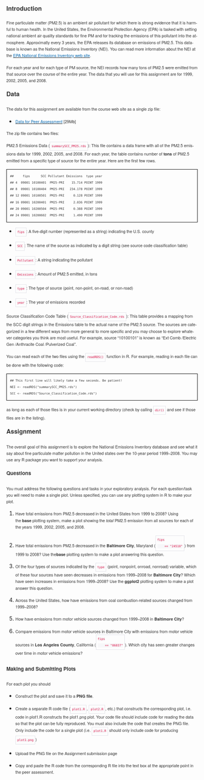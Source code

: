 <!DOCTYPE HTML PUBLIC "-//W3C//DTD HTML 4.0 Transitional//EN">
<html>
<head>
	<meta http-equiv="content-type" content="text/html; charset=utf-8"/>
	<title></title>
	<meta name="generator" content="LibreOffice 4.3.5.2 (MacOSX)"/>
	<meta name="created" content="2015-01-20T01:24:27.168505000"/>
	<meta name="changed" content="2015-01-20T01:25:16.986852000"/>
	<style type="text/css">
		@page { margin: 0.79in }
		p { margin-bottom: 0.1in; line-height: 120% }
		h2.cjk { font-family: "Arial Unicode MS" }
		h2.ctl { font-family: "Arial Unicode MS" }
		pre.cjk { font-family: "Courier New", monospace }
		h3.cjk { font-family: "Arial Unicode MS" }
		h3.ctl { font-family: "Arial Unicode MS" }
		a:link { so-language: zxx }
		code.cjk { font-family: "Courier New", monospace }
	</style>
</head>
<body lang="es-ES" dir="ltr">
<h2 class="western" style="font-variant: normal; letter-spacing: normal; font-style: normal">
<font color="#333333"><font face="Helvetica Neue, Helvetica, Arial, sans-serif"><font size="3" style="font-size: 12pt"><b>Introduction</b></font></font></font></h2>
<p style="margin-bottom: 0.09in; line-height: 0.18in"><span style="font-variant: normal"><font color="#333333"><font face="Helvetica Neue, Helvetica, Arial, sans-serif"><font size="2" style="font-size: 8pt"><span style="letter-spacing: normal"><span style="font-style: normal"><span style="font-weight: normal">Fine
particulate matter (PM2.5) is an ambient air pollutant for which
there is strong evidence that it is harmful to human health. In the
United States, the Environmental Protection Agency (EPA) is tasked
with setting national ambient air quality standards for fine PM and
for tracking the emissions of this pollutant into the atmosphere.
Approximatly every 3 years, the EPA releases its database on
emissions of PM2.5. This database is known as the National Emissions
Inventory (NEI). You can read more information about the NEI at
the&nbsp;</span></span></span></font></font></font></span><a href="http://www.epa.gov/ttn/chief/eiinformation.html"><span style="font-variant: normal"><font color="#0367b0"><span style="text-decoration: none"><font face="Helvetica Neue, Helvetica, Arial, sans-serif"><font size="2" style="font-size: 8pt"><span style="letter-spacing: normal"><span style="font-style: normal"><span style="font-weight: normal">EPA
National Emissions Inventory web site</span></span></span></font></font></span></font></span></a><span style="font-variant: normal"><font color="#333333"><font face="Helvetica Neue, Helvetica, Arial, sans-serif"><font size="2" style="font-size: 8pt"><span style="letter-spacing: normal"><span style="font-style: normal"><span style="font-weight: normal">.</span></span></span></font></font></font></span></p>
<p style="margin-bottom: 0.09in; font-variant: normal; letter-spacing: normal; font-style: normal; font-weight: normal; line-height: 0.18in">
<font color="#333333"><font face="Helvetica Neue, Helvetica, Arial, sans-serif"><font size="2" style="font-size: 8pt">For
each year and for each type of PM source, the NEI records how many
tons of PM2.5 were emitted from that source over the course of the
entire year. The data that you will use for this assignment are for
1999, 2002, 2005, and 2008.</font></font></font></p>
<h2 class="western" style="margin-top: 0.09in; margin-bottom: 0.09in; font-variant: normal; letter-spacing: normal; font-style: normal; line-height: 0.37in">
<font color="#333333"><font face="Helvetica Neue, Helvetica, Arial, sans-serif"><font size="3" style="font-size: 12pt"><b>Data</b></font></font></font></h2>
<p style="margin-bottom: 0.09in; font-variant: normal; letter-spacing: normal; font-style: normal; font-weight: normal; line-height: 0.18in">
<font color="#333333"><font face="Helvetica Neue, Helvetica, Arial, sans-serif"><font size="2" style="font-size: 8pt">The
data for this assignment are available from the course web site as a
single zip file:</font></font></font></p>
<ul>
	<li/>
<p style="margin-bottom: 0.09in; border: none; padding: 0in; line-height: 0.18in">
	<a href="https://d396qusza40orc.cloudfront.net/exdata%2Fdata%2FNEI_data.zip"><span style="font-variant: normal"><font color="#0367b0"><span style="text-decoration: none"><font face="Helvetica Neue, Helvetica, Arial, sans-serif"><font size="2" style="font-size: 8pt"><span style="letter-spacing: normal"><span style="font-style: normal"><span style="font-weight: normal">Data
	for Peer Assessment</span></span></span></font></font></span></font></span></a><span style="font-variant: normal"><font color="#333333"><font face="Helvetica Neue, Helvetica, Arial, sans-serif"><font size="2" style="font-size: 8pt"><span style="letter-spacing: normal"><span style="font-style: normal"><span style="font-weight: normal">&nbsp;[29Mb]</span></span></span></font></font></font></span></p>
</ul>
<p style="margin-bottom: 0.09in; font-variant: normal; letter-spacing: normal; font-style: normal; font-weight: normal; line-height: 0.18in">
<font color="#333333"><font face="Helvetica Neue, Helvetica, Arial, sans-serif"><font size="2" style="font-size: 8pt">The
zip file contains two files:</font></font></font></p>
<p style="margin-bottom: 0.09in; line-height: 0.18in"><span style="font-variant: normal"><font color="#333333"><font face="Helvetica Neue, Helvetica, Arial, sans-serif"><font size="2" style="font-size: 8pt"><span style="letter-spacing: normal"><span style="font-style: normal"><span style="font-weight: normal">PM2.5
Emissions Data (</span></span></span></font></font></font></span><span style="display: inline-block; border: 1px solid #e1e1e8; padding: 0.02in 0.04in"><span style="font-variant: normal"><font color="#dd1144"><font face="Monaco, Menlo, Consolas, Courier New, monospace"><font size="1" style="font-size: 7pt"><span style="letter-spacing: normal"><span style="font-style: normal"><span style="font-weight: normal"><span style="background: #f7f7f9"><code class="western">summarySCC_PM25.rds</span></span></span></span></span></font></font></font></span></code><span style="font-variant: normal"><font color="#333333"><font face="Helvetica Neue, Helvetica, Arial, sans-serif"><font size="2" style="font-size: 8pt"><span style="letter-spacing: normal"><span style="font-style: normal"><span style="font-weight: normal">):
This file contains a data frame with all of the PM2.5 emissions data
for 1999, 2002, 2005, and 2008. For each year, the table contains
number of&nbsp;</span></span></span></font></font></font></span><span style="font-variant: normal"><font color="#333333"><font face="Helvetica Neue, Helvetica, Arial, sans-serif"><font size="2" style="font-size: 8pt"><span style="letter-spacing: normal"><span style="font-style: normal"><b>tons</b></span></span></font></font></font></span><span style="font-variant: normal"><font color="#333333"><font face="Helvetica Neue, Helvetica, Arial, sans-serif"><font size="2" style="font-size: 8pt"><span style="letter-spacing: normal"><span style="font-style: normal"><span style="font-weight: normal">&nbsp;of
PM2.5 emitted from a specific type of source for the entire year.
Here are the first few rows.</span></span></span></font></font></font></span></p>
<pre class="western" style="margin-bottom: 0.09in; border: 1px solid #000000; padding: 0.09in; line-height: 0.18in"><span style="display: inline-block; border: none; padding: 0in"><span style="font-variant: normal"><font color="#333333"><font face="Monaco, Menlo, Consolas, Courier New, monospace"><font size="1" style="font-size: 7pt"><span style="letter-spacing: normal"><span style="font-style: normal"><span style="font-weight: normal"><span style="background: transparent"><code class="western">##     fips      SCC Pollutant Emissions  type year</span></span></span></span></span></font></font></font></span></code>
<span style="display: inline-block; border: none; padding: 0in"><span style="font-variant: normal"><font color="#333333"><font face="Monaco, Menlo, Consolas, Courier New, monospace"><font size="1" style="font-size: 7pt"><span style="letter-spacing: normal"><span style="font-style: normal"><span style="font-weight: normal"><span style="background: transparent"><code class="western">## 4  09001 10100401  PM25-PRI    15.714 POINT 1999</span></span></span></span></span></font></font></font></span></code>
<span style="display: inline-block; border: none; padding: 0in"><span style="font-variant: normal"><font color="#333333"><font face="Monaco, Menlo, Consolas, Courier New, monospace"><font size="1" style="font-size: 7pt"><span style="letter-spacing: normal"><span style="font-style: normal"><span style="font-weight: normal"><span style="background: transparent"><code class="western">## 8  09001 10100404  PM25-PRI   234.178 POINT 1999</span></span></span></span></span></font></font></font></span></code>
<span style="display: inline-block; border: none; padding: 0in"><span style="font-variant: normal"><font color="#333333"><font face="Monaco, Menlo, Consolas, Courier New, monospace"><font size="1" style="font-size: 7pt"><span style="letter-spacing: normal"><span style="font-style: normal"><span style="font-weight: normal"><span style="background: transparent"><code class="western">## 12 09001 10100501  PM25-PRI     0.128 POINT 1999</span></span></span></span></span></font></font></font></span></code>
<span style="display: inline-block; border: none; padding: 0in"><span style="font-variant: normal"><font color="#333333"><font face="Monaco, Menlo, Consolas, Courier New, monospace"><font size="1" style="font-size: 7pt"><span style="letter-spacing: normal"><span style="font-style: normal"><span style="font-weight: normal"><span style="background: transparent"><code class="western">## 16 09001 10200401  PM25-PRI     2.036 POINT 1999</span></span></span></span></span></font></font></font></span></code>
<span style="display: inline-block; border: none; padding: 0in"><span style="font-variant: normal"><font color="#333333"><font face="Monaco, Menlo, Consolas, Courier New, monospace"><font size="1" style="font-size: 7pt"><span style="letter-spacing: normal"><span style="font-style: normal"><span style="font-weight: normal"><span style="background: transparent"><code class="western">## 20 09001 10200504  PM25-PRI     0.388 POINT 1999</span></span></span></span></span></font></font></font></span></code>
<span style="display: inline-block; border: none; padding: 0in"><span style="font-variant: normal"><font color="#333333"><font face="Monaco, Menlo, Consolas, Courier New, monospace"><font size="1" style="font-size: 7pt"><span style="letter-spacing: normal"><span style="font-style: normal"><span style="font-weight: normal"><span style="background: transparent"><code class="western">## 24 09001 10200602  PM25-PRI     1.490 POINT 1999</span></span></span></span></span></font></font></font></span></code></pre>
<ul>
	<li/>
<p style="margin-bottom: 0.09in; border: none; padding: 0in; line-height: 0.18in">
	<span style="display: inline-block; border: 1px solid #e1e1e8; padding: 0.02in 0.04in"><span style="font-variant: normal"><font color="#dd1144"><font face="Monaco, Menlo, Consolas, Courier New, monospace"><font size="1" style="font-size: 7pt"><span style="letter-spacing: normal"><span style="font-style: normal"><span style="font-weight: normal"><span style="background: #f7f7f9"><code class="western">fips</span></span></span></span></span></font></font></font></span></code><span style="font-variant: normal"><font color="#333333"><font face="Helvetica Neue, Helvetica, Arial, sans-serif"><font size="2" style="font-size: 8pt"><span style="letter-spacing: normal"><span style="font-style: normal"><span style="font-weight: normal">:
	A five-digit number (represented as a string) indicating the U.S.
	county</span></span></span></font></font></font></span></p>
	<li/>
<p style="margin-bottom: 0.09in; border: none; padding: 0in; line-height: 0.18in">
	<span style="display: inline-block; border: 1px solid #e1e1e8; padding: 0.02in 0.04in"><span style="font-variant: normal"><font color="#dd1144"><font face="Monaco, Menlo, Consolas, Courier New, monospace"><font size="1" style="font-size: 7pt"><span style="letter-spacing: normal"><span style="font-style: normal"><span style="font-weight: normal"><span style="background: #f7f7f9"><code class="western">SCC</span></span></span></span></span></font></font></font></span></code><span style="font-variant: normal"><font color="#333333"><font face="Helvetica Neue, Helvetica, Arial, sans-serif"><font size="2" style="font-size: 8pt"><span style="letter-spacing: normal"><span style="font-style: normal"><span style="font-weight: normal">:
	The name of the source as indicated by a digit string (see source
	code classification table)</span></span></span></font></font></font></span></p>
	<li/>
<p style="margin-bottom: 0.09in; border: none; padding: 0in; line-height: 0.18in">
	<span style="display: inline-block; border: 1px solid #e1e1e8; padding: 0.02in 0.04in"><span style="font-variant: normal"><font color="#dd1144"><font face="Monaco, Menlo, Consolas, Courier New, monospace"><font size="1" style="font-size: 7pt"><span style="letter-spacing: normal"><span style="font-style: normal"><span style="font-weight: normal"><span style="background: #f7f7f9"><code class="western">Pollutant</span></span></span></span></span></font></font></font></span></code><span style="font-variant: normal"><font color="#333333"><font face="Helvetica Neue, Helvetica, Arial, sans-serif"><font size="2" style="font-size: 8pt"><span style="letter-spacing: normal"><span style="font-style: normal"><span style="font-weight: normal">:
	A string indicating the pollutant</span></span></span></font></font></font></span></p>
	<li/>
<p style="margin-bottom: 0.09in; border: none; padding: 0in; line-height: 0.18in">
	<span style="display: inline-block; border: 1px solid #e1e1e8; padding: 0.02in 0.04in"><span style="font-variant: normal"><font color="#dd1144"><font face="Monaco, Menlo, Consolas, Courier New, monospace"><font size="1" style="font-size: 7pt"><span style="letter-spacing: normal"><span style="font-style: normal"><span style="font-weight: normal"><span style="background: #f7f7f9"><code class="western">Emissions</span></span></span></span></span></font></font></font></span></code><span style="font-variant: normal"><font color="#333333"><font face="Helvetica Neue, Helvetica, Arial, sans-serif"><font size="2" style="font-size: 8pt"><span style="letter-spacing: normal"><span style="font-style: normal"><span style="font-weight: normal">:
	Amount of PM2.5 emitted, in tons</span></span></span></font></font></font></span></p>
	<li/>
<p style="margin-bottom: 0.09in; border: none; padding: 0in; line-height: 0.18in">
	<span style="display: inline-block; border: 1px solid #e1e1e8; padding: 0.02in 0.04in"><span style="font-variant: normal"><font color="#dd1144"><font face="Monaco, Menlo, Consolas, Courier New, monospace"><font size="1" style="font-size: 7pt"><span style="letter-spacing: normal"><span style="font-style: normal"><span style="font-weight: normal"><span style="background: #f7f7f9"><code class="western">type</span></span></span></span></span></font></font></font></span></code><span style="font-variant: normal"><font color="#333333"><font face="Helvetica Neue, Helvetica, Arial, sans-serif"><font size="2" style="font-size: 8pt"><span style="letter-spacing: normal"><span style="font-style: normal"><span style="font-weight: normal">:
	The type of source (point, non-point, on-road, or non-road)</span></span></span></font></font></font></span></p>
	<li/>
<p style="margin-bottom: 0.09in; border: none; padding: 0in; line-height: 0.18in">
	<span style="display: inline-block; border: 1px solid #e1e1e8; padding: 0.02in 0.04in"><span style="font-variant: normal"><font color="#dd1144"><font face="Monaco, Menlo, Consolas, Courier New, monospace"><font size="1" style="font-size: 7pt"><span style="letter-spacing: normal"><span style="font-style: normal"><span style="font-weight: normal"><span style="background: #f7f7f9"><code class="western">year</span></span></span></span></span></font></font></font></span></code><span style="font-variant: normal"><font color="#333333"><font face="Helvetica Neue, Helvetica, Arial, sans-serif"><font size="2" style="font-size: 8pt"><span style="letter-spacing: normal"><span style="font-style: normal"><span style="font-weight: normal">:
	The year of emissions recorded</span></span></span></font></font></font></span></p>
</ul>
<p style="margin-bottom: 0.09in; line-height: 0.18in"><span style="font-variant: normal"><font color="#333333"><font face="Helvetica Neue, Helvetica, Arial, sans-serif"><font size="2" style="font-size: 8pt"><span style="letter-spacing: normal"><span style="font-style: normal"><span style="font-weight: normal">Source
Classification Code Table (</span></span></span></font></font></font></span><span style="display: inline-block; border: 1px solid #e1e1e8; padding: 0.02in 0.04in"><span style="font-variant: normal"><font color="#dd1144"><font face="Monaco, Menlo, Consolas, Courier New, monospace"><font size="1" style="font-size: 7pt"><span style="letter-spacing: normal"><span style="font-style: normal"><span style="font-weight: normal"><span style="background: #f7f7f9"><code class="western">Source_Classification_Code.rds</span></span></span></span></span></font></font></font></span></code><span style="font-variant: normal"><font color="#333333"><font face="Helvetica Neue, Helvetica, Arial, sans-serif"><font size="2" style="font-size: 8pt"><span style="letter-spacing: normal"><span style="font-style: normal"><span style="font-weight: normal">):
This table provides a mapping from the SCC digit strings in the
Emissions table to the actual name of the PM2.5 source. The sources
are categorized in a few different ways from more general to more
specific and you may choose to explore whatever categories you think
are most useful. For example, source “10100101” is known as “Ext
Comb /Electric Gen /Anthracite Coal /Pulverized Coal”.</span></span></span></font></font></font></span></p>
<p style="margin-bottom: 0.09in; line-height: 0.18in"><span style="font-variant: normal"><font color="#333333"><font face="Helvetica Neue, Helvetica, Arial, sans-serif"><font size="2" style="font-size: 8pt"><span style="letter-spacing: normal"><span style="font-style: normal"><span style="font-weight: normal">You
can read each of the two files using the&nbsp;</span></span></span></font></font></font></span><span style="display: inline-block; border: 1px solid #e1e1e8; padding: 0.02in 0.04in"><span style="font-variant: normal"><font color="#dd1144"><font face="Monaco, Menlo, Consolas, Courier New, monospace"><font size="1" style="font-size: 7pt"><span style="letter-spacing: normal"><span style="font-style: normal"><span style="font-weight: normal"><span style="background: #f7f7f9"><code class="western">readRDS()</span></span></span></span></span></font></font></font></span></code><span style="font-variant: normal"><font color="#333333"><font face="Helvetica Neue, Helvetica, Arial, sans-serif"><font size="2" style="font-size: 8pt"><span style="letter-spacing: normal"><span style="font-style: normal"><span style="font-weight: normal">&nbsp;function
in R. For example, reading in each file can be done with the
following code:</span></span></span></font></font></font></span></p>
<pre class="western" style="margin-bottom: 0.09in; border: 1px solid #000000; padding: 0.09in; line-height: 0.18in"><span style="display: inline-block; border: none; padding: 0in"><span style="font-variant: normal"><font color="#333333"><font face="Monaco, Menlo, Consolas, Courier New, monospace"><font size="1" style="font-size: 7pt"><span style="letter-spacing: normal"><span style="font-style: normal"><span style="font-weight: normal"><span style="background: transparent"><code class="western">## This first line will likely take a few seconds. Be patient!</span></span></span></span></span></font></font></font></span></code>
<span style="display: inline-block; border: none; padding: 0in"><span style="font-variant: normal"><font color="#333333"><font face="Monaco, Menlo, Consolas, Courier New, monospace"><font size="1" style="font-size: 7pt"><span style="letter-spacing: normal"><span style="font-style: normal"><span style="font-weight: normal"><span style="background: transparent"><code class="western">NEI &lt;- readRDS(&quot;summarySCC_PM25.rds&quot;)</span></span></span></span></span></font></font></font></span></code>
<span style="display: inline-block; border: none; padding: 0in"><span style="font-variant: normal"><font color="#333333"><font face="Monaco, Menlo, Consolas, Courier New, monospace"><font size="1" style="font-size: 7pt"><span style="letter-spacing: normal"><span style="font-style: normal"><span style="font-weight: normal"><span style="background: transparent"><code class="western">SCC &lt;- readRDS(&quot;Source_Classification_Code.rds&quot;)</span></span></span></span></span></font></font></font></span></code></pre><p style="margin-bottom: 0.09in; line-height: 0.18in">
<span style="font-variant: normal"><font color="#333333"><font face="Helvetica Neue, Helvetica, Arial, sans-serif"><font size="2" style="font-size: 8pt"><span style="letter-spacing: normal"><span style="font-style: normal"><span style="font-weight: normal">as
long as each of those files is in your current working directory
(check by calling&nbsp;</span></span></span></font></font></font></span><span style="display: inline-block; border: 1px solid #e1e1e8; padding: 0.02in 0.04in"><span style="font-variant: normal"><font color="#dd1144"><font face="Monaco, Menlo, Consolas, Courier New, monospace"><font size="1" style="font-size: 7pt"><span style="letter-spacing: normal"><span style="font-style: normal"><span style="font-weight: normal"><span style="background: #f7f7f9"><code class="western">dir()</span></span></span></span></span></font></font></font></span></code><span style="font-variant: normal"><font color="#333333"><font face="Helvetica Neue, Helvetica, Arial, sans-serif"><font size="2" style="font-size: 8pt"><span style="letter-spacing: normal"><span style="font-style: normal"><span style="font-weight: normal">&nbsp;and
see if those files are in the listing).</span></span></span></font></font></font></span></p>
<h2 class="western" style="margin-top: 0.09in; margin-bottom: 0.09in; font-variant: normal; letter-spacing: normal; font-style: normal; line-height: 0.37in">
<font color="#333333"><font face="Helvetica Neue, Helvetica, Arial, sans-serif"><font size="3" style="font-size: 12pt"><b>Assignment</b></font></font></font></h2>
<p style="margin-bottom: 0.09in; font-variant: normal; letter-spacing: normal; font-style: normal; font-weight: normal; line-height: 0.18in">
<font color="#333333"><font face="Helvetica Neue, Helvetica, Arial, sans-serif"><font size="2" style="font-size: 8pt">The
overall goal of this assignment is to explore the National Emissions
Inventory database and see what it say about fine particulate matter
pollution in the United states over the 10-year period 1999–2008.
You may use any R package you want to support your analysis.</font></font></font></p>
<h3 class="western" style="margin-top: 0.09in; margin-bottom: 0.09in; font-variant: normal; letter-spacing: normal; font-style: normal; line-height: 0.37in">
<font color="#333333"><font face="Helvetica Neue, Helvetica, Arial, sans-serif"><font size="2" style="font-size: 10pt"><b>Questions</b></font></font></font></h3>
<p style="margin-bottom: 0.09in; font-variant: normal; letter-spacing: normal; font-style: normal; font-weight: normal; line-height: 0.18in">
<font color="#333333"><font face="Helvetica Neue, Helvetica, Arial, sans-serif"><font size="2" style="font-size: 8pt">You
must address the following questions and tasks in your exploratory
analysis. For each question/task you will need to make a single plot.
Unless specified, you can use any plotting system in R to make your
plot.</font></font></font></p>
<ol>
	<li/>
<p style="margin-bottom: 0.09in; border: none; padding: 0in; font-variant: normal; letter-spacing: normal; font-style: normal; font-weight: normal; line-height: 0.18in">
	<font color="#333333"><font face="Helvetica Neue, Helvetica, Arial, sans-serif"><font size="2" style="font-size: 8pt">Have
	total emissions from PM2.5 decreased in the United States from 1999
	to 2008? Using the&nbsp;<b>base</b>&nbsp;plotting system, make a
	plot showing the&nbsp;<i>total</i>&nbsp;PM2.5 emission from all
	sources for each of the years 1999, 2002, 2005, and 2008.</font></font></font></p>
	<li/>
<p style="margin-bottom: 0.09in; border: none; padding: 0in; line-height: 0.18in">
	<span style="font-variant: normal"><font color="#333333"><font face="Helvetica Neue, Helvetica, Arial, sans-serif"><font size="2" style="font-size: 8pt"><span style="letter-spacing: normal"><span style="font-style: normal"><span style="font-weight: normal">Have
	total emissions from PM2.5 decreased in the&nbsp;</span></span></span></font></font></font></span><span style="font-variant: normal"><font color="#333333"><font face="Helvetica Neue, Helvetica, Arial, sans-serif"><font size="2" style="font-size: 8pt"><span style="letter-spacing: normal"><span style="font-style: normal"><b>Baltimore
	City</b></span></span></font></font></font></span><span style="font-variant: normal"><font color="#333333"><font face="Helvetica Neue, Helvetica, Arial, sans-serif"><font size="2" style="font-size: 8pt"><span style="letter-spacing: normal"><span style="font-style: normal"><span style="font-weight: normal">,
	Maryland (</span></span></span></font></font></font></span><span style="display: inline-block; border: 1px solid #e1e1e8; padding: 0.02in 0.04in"><span style="font-variant: normal"><font color="#dd1144"><font face="Monaco, Menlo, Consolas, Courier New, monospace"><font size="1" style="font-size: 7pt"><span style="letter-spacing: normal"><span style="font-style: normal"><span style="font-weight: normal"><span style="background: #f7f7f9"><code class="western">fips
	== &quot;24510&quot;</span></span></span></span></span></font></font></font></span></code><span style="font-variant: normal"><font color="#333333"><font face="Helvetica Neue, Helvetica, Arial, sans-serif"><font size="2" style="font-size: 8pt"><span style="letter-spacing: normal"><span style="font-style: normal"><span style="font-weight: normal">)
	from 1999 to 2008? Use the</span></span></span></font></font></font></span><span style="font-variant: normal"><font color="#333333"><font face="Helvetica Neue, Helvetica, Arial, sans-serif"><font size="2" style="font-size: 8pt"><span style="letter-spacing: normal"><span style="font-style: normal"><b>base</b></span></span></font></font></font></span><span style="font-variant: normal"><font color="#333333"><font face="Helvetica Neue, Helvetica, Arial, sans-serif"><font size="2" style="font-size: 8pt"><span style="letter-spacing: normal"><span style="font-style: normal"><span style="font-weight: normal">&nbsp;plotting
	system to make a plot answering this question.</span></span></span></font></font></font></span></p>
	<li/>
<p style="margin-bottom: 0.09in; border: none; padding: 0in; line-height: 0.18in">
	<span style="font-variant: normal"><font color="#333333"><font face="Helvetica Neue, Helvetica, Arial, sans-serif"><font size="2" style="font-size: 8pt"><span style="letter-spacing: normal"><span style="font-style: normal"><span style="font-weight: normal">Of
	the four types of sources indicated by the&nbsp;</span></span></span></font></font></font></span><span style="display: inline-block; border: 1px solid #e1e1e8; padding: 0.02in 0.04in"><span style="font-variant: normal"><font color="#dd1144"><font face="Monaco, Menlo, Consolas, Courier New, monospace"><font size="1" style="font-size: 7pt"><span style="letter-spacing: normal"><span style="font-style: normal"><span style="font-weight: normal"><span style="background: #f7f7f9"><code class="western">type</span></span></span></span></span></font></font></font></span></code><span style="font-variant: normal"><font color="#333333"><font face="Helvetica Neue, Helvetica, Arial, sans-serif"><font size="2" style="font-size: 8pt"><span style="letter-spacing: normal"><span style="font-style: normal"><span style="font-weight: normal">&nbsp;(point,
	nonpoint, onroad, nonroad) variable, which of these four sources
	have seen decreases in emissions from 1999–2008 for&nbsp;</span></span></span></font></font></font></span><span style="font-variant: normal"><font color="#333333"><font face="Helvetica Neue, Helvetica, Arial, sans-serif"><font size="2" style="font-size: 8pt"><span style="letter-spacing: normal"><span style="font-style: normal"><b>Baltimore
	City</b></span></span></font></font></font></span><span style="font-variant: normal"><font color="#333333"><font face="Helvetica Neue, Helvetica, Arial, sans-serif"><font size="2" style="font-size: 8pt"><span style="letter-spacing: normal"><span style="font-style: normal"><span style="font-weight: normal">?
	Which have seen increases in emissions from 1999–2008? Use
	the&nbsp;</span></span></span></font></font></font></span><span style="font-variant: normal"><font color="#333333"><font face="Helvetica Neue, Helvetica, Arial, sans-serif"><font size="2" style="font-size: 8pt"><span style="letter-spacing: normal"><span style="font-style: normal"><b>ggplot2</b></span></span></font></font></font></span><span style="font-variant: normal"><font color="#333333"><font face="Helvetica Neue, Helvetica, Arial, sans-serif"><font size="2" style="font-size: 8pt"><span style="letter-spacing: normal"><span style="font-style: normal"><span style="font-weight: normal">&nbsp;plotting
	system to make a plot answer this question.</span></span></span></font></font></font></span></p>
	<li/>
<p style="margin-bottom: 0.09in; border: none; padding: 0in; font-variant: normal; letter-spacing: normal; font-style: normal; font-weight: normal; line-height: 0.18in">
	<font color="#333333"><font face="Helvetica Neue, Helvetica, Arial, sans-serif"><font size="2" style="font-size: 8pt">Across
	the United States, how have emissions from coal combustion-related
	sources changed from 1999–2008?</font></font></font></p>
	<li/>
<p style="margin-bottom: 0.09in; border: none; padding: 0in; font-variant: normal; letter-spacing: normal; font-style: normal; font-weight: normal; line-height: 0.18in">
	<font color="#333333"><font face="Helvetica Neue, Helvetica, Arial, sans-serif"><font size="2" style="font-size: 8pt">How
	have emissions from motor vehicle sources changed from 1999–2008
	in&nbsp;<b>Baltimore City</b>?</font></font></font></p>
	<li/>
<p style="margin-bottom: 0.09in; border: none; padding: 0in; line-height: 0.18in">
	<span style="font-variant: normal"><font color="#333333"><font face="Helvetica Neue, Helvetica, Arial, sans-serif"><font size="2" style="font-size: 8pt"><span style="letter-spacing: normal"><span style="font-style: normal"><span style="font-weight: normal">Compare
	emissions from motor vehicle sources in Baltimore City with
	emissions from motor vehicle sources in&nbsp;</span></span></span></font></font></font></span><span style="font-variant: normal"><font color="#333333"><font face="Helvetica Neue, Helvetica, Arial, sans-serif"><font size="2" style="font-size: 8pt"><span style="letter-spacing: normal"><span style="font-style: normal"><b>Los
	Angeles County</b></span></span></font></font></font></span><span style="font-variant: normal"><font color="#333333"><font face="Helvetica Neue, Helvetica, Arial, sans-serif"><font size="2" style="font-size: 8pt"><span style="letter-spacing: normal"><span style="font-style: normal"><span style="font-weight: normal">,
	California (</span></span></span></font></font></font></span><span style="display: inline-block; border: 1px solid #e1e1e8; padding: 0.02in 0.04in"><span style="font-variant: normal"><font color="#dd1144"><font face="Monaco, Menlo, Consolas, Courier New, monospace"><font size="1" style="font-size: 7pt"><span style="letter-spacing: normal"><span style="font-style: normal"><span style="font-weight: normal"><span style="background: #f7f7f9"><code class="western">fips
	== &quot;06037&quot;</span></span></span></span></span></font></font></font></span></code><span style="font-variant: normal"><font color="#333333"><font face="Helvetica Neue, Helvetica, Arial, sans-serif"><font size="2" style="font-size: 8pt"><span style="letter-spacing: normal"><span style="font-style: normal"><span style="font-weight: normal">).
	Which city has seen greater changes over time in motor vehicle
	emissions?</span></span></span></font></font></font></span></p>
</ol>
<h3 class="western" style="margin-top: 0.09in; margin-bottom: 0.09in; font-variant: normal; letter-spacing: normal; font-style: normal; line-height: 0.37in">
<font color="#333333"><font face="Helvetica Neue, Helvetica, Arial, sans-serif"><font size="2" style="font-size: 10pt"><b>Making
and Submitting Plots</b></font></font></font></h3>
<p style="margin-bottom: 0.09in; font-variant: normal; letter-spacing: normal; font-style: normal; font-weight: normal; line-height: 0.18in">
<font color="#333333"><font face="Helvetica Neue, Helvetica, Arial, sans-serif"><font size="2" style="font-size: 8pt">For
each plot you should</font></font></font></p>
<ul>
	<li/>
<p style="margin-bottom: 0.09in; border: none; padding: 0in; font-variant: normal; letter-spacing: normal; font-style: normal; font-weight: normal; line-height: 0.18in">
	<font color="#333333"><font face="Helvetica Neue, Helvetica, Arial, sans-serif"><font size="2" style="font-size: 8pt">Construct
	the plot and save it to a&nbsp;<b>PNG file</b>.</font></font></font></p>
	<li/>
<p style="margin-bottom: 0.09in; border: none; padding: 0in; line-height: 0.18in">
	<span style="font-variant: normal"><font color="#333333"><font face="Helvetica Neue, Helvetica, Arial, sans-serif"><font size="2" style="font-size: 8pt"><span style="letter-spacing: normal"><span style="font-style: normal"><span style="font-weight: normal">Create
	a separate R code file (</span></span></span></font></font></font></span><span style="display: inline-block; border: 1px solid #e1e1e8; padding: 0.02in 0.04in"><span style="font-variant: normal"><font color="#dd1144"><font face="Monaco, Menlo, Consolas, Courier New, monospace"><font size="1" style="font-size: 7pt"><span style="letter-spacing: normal"><span style="font-style: normal"><span style="font-weight: normal"><span style="background: #f7f7f9"><code class="western">plot1.R</span></span></span></span></span></font></font></font></span></code><span style="font-variant: normal"><font color="#333333"><font face="Helvetica Neue, Helvetica, Arial, sans-serif"><font size="2" style="font-size: 8pt"><span style="letter-spacing: normal"><span style="font-style: normal"><span style="font-weight: normal">,&nbsp;</span></span></span></font></font></font></span><span style="display: inline-block; border: 1px solid #e1e1e8; padding: 0.02in 0.04in"><span style="font-variant: normal"><font color="#dd1144"><font face="Monaco, Menlo, Consolas, Courier New, monospace"><font size="1" style="font-size: 7pt"><span style="letter-spacing: normal"><span style="font-style: normal"><span style="font-weight: normal"><span style="background: #f7f7f9"><code class="western">plot2.R</span></span></span></span></span></font></font></font></span></code><span style="font-variant: normal"><font color="#333333"><font face="Helvetica Neue, Helvetica, Arial, sans-serif"><font size="2" style="font-size: 8pt"><span style="letter-spacing: normal"><span style="font-style: normal"><span style="font-weight: normal">,
	etc.) that constructs the corresponding plot, i.e. code in plot1.R
	constructs the plot1.png plot. Your code file should include code
	for reading the data so that the plot can be fully reproduced. You
	must also include the code that creates the PNG file. Only include
	the code for a single plot (i.e.&nbsp;</span></span></span></font></font></font></span><span style="display: inline-block; border: 1px solid #e1e1e8; padding: 0.02in 0.04in"><span style="font-variant: normal"><font color="#dd1144"><font face="Monaco, Menlo, Consolas, Courier New, monospace"><font size="1" style="font-size: 7pt"><span style="letter-spacing: normal"><span style="font-style: normal"><span style="font-weight: normal"><span style="background: #f7f7f9"><code class="western">plot1.R</span></span></span></span></span></font></font></font></span></code><span style="font-variant: normal"><font color="#333333"><font face="Helvetica Neue, Helvetica, Arial, sans-serif"><font size="2" style="font-size: 8pt"><span style="letter-spacing: normal"><span style="font-style: normal"><span style="font-weight: normal">&nbsp;should
	only include code for producing&nbsp;</span></span></span></font></font></font></span><span style="display: inline-block; border: 1px solid #e1e1e8; padding: 0.02in 0.04in"><span style="font-variant: normal"><font color="#dd1144"><font face="Monaco, Menlo, Consolas, Courier New, monospace"><font size="1" style="font-size: 7pt"><span style="letter-spacing: normal"><span style="font-style: normal"><span style="font-weight: normal"><span style="background: #f7f7f9"><code class="western">plot1.png</span></span></span></span></span></font></font></font></span></code><span style="font-variant: normal"><font color="#333333"><font face="Helvetica Neue, Helvetica, Arial, sans-serif"><font size="2" style="font-size: 8pt"><span style="letter-spacing: normal"><span style="font-style: normal"><span style="font-weight: normal">)</span></span></span></font></font></font></span></p>
	<li/>
<p style="margin-bottom: 0.09in; border: none; padding: 0in; font-variant: normal; letter-spacing: normal; font-style: normal; font-weight: normal; line-height: 0.18in">
	<font color="#333333"><font face="Helvetica Neue, Helvetica, Arial, sans-serif"><font size="2" style="font-size: 8pt">Upload
	the PNG file on the Assignment submission page</font></font></font></p>
	<li/>
<p style="margin-bottom: 0.09in; border: none; padding: 0in; font-variant: normal; letter-spacing: normal; font-style: normal; font-weight: normal; line-height: 0.18in">
	<font color="#333333"><font face="Helvetica Neue, Helvetica, Arial, sans-serif"><font size="2" style="font-size: 8pt">Copy
	and paste the R code from the corresponding R file into the text box
	at the appropriate point in the peer assessment.</font></font></font></p>
</ul>
<p style="margin-bottom: 0in; line-height: 100%"><br/>

</p>
</body>
</html>